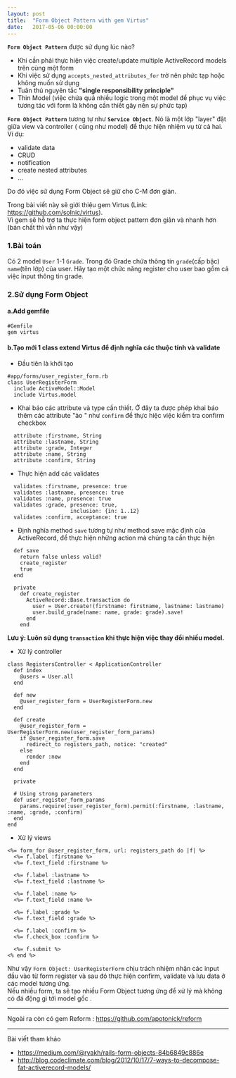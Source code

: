 ```yaml
---
layout: post
title:  "Form Object Pattern with gem Virtus"
date:   2017-05-06 00:00:00
---
```


**`Form Object Pattern`** được sử dụng lúc nào?

  - Khi cần phải  thực hiện việc create/update multiple ActiveRecord models trên cùng một form
  - Khi việc sử dụng `accepts_nested_attributes_for` trở nên phức tạp hoặc không muốn sử dụng
  - Tuân thủ nguyên tắc **"single responsibility principle"**
  - Thin Model (việc chứa quá nhiều logic trong một model để phục vụ việc tương tác với form là không cần thiết gây nên sự phức tạp)

 **`Form Object Pattern`** tương tự như **`Service Object`**. Nó là một lớp "layer" đặt giữa view và controller ( cũng như model) để thực hiện nhiệm vụ từ cả hai. Ví dụ:
   - validate data
   - CRUD
   - notification
   - create nested attributes
   - ...
   
  Do đó việc sử dụng Form Object sẽ giữ cho C-M đơn giản.

Trong bài viết này sẽ giới thiệu gem Virtus (Link: https://github.com/solnic/virtus).  
Vì gem sẽ hỗ trợ ta thực hiện form object pattern đơn giản và nhanh hơn (bản chất thì vẫn như vậy)

### 1.Bài toán 
Có 2 model `User`  1-1 `Grade`. Trong đó Grade chứa thông tin `grade`(cấp bậc) `name`(tên lớp) của user.
Hãy tạo một chức năng register cho user bao gồm cả việc input thông tin grade.

### 2.Sử dụng Form Object

#### a.Add gemfile

```
#Gemfile
gem virtus
```
#### b.Tạo mới 1 class extend Virtus để định nghĩa các thuộc tính và validate

+ Đầu tiên là khởi tạo
```
#app/forms/user_register_form.rb
class UserRegisterForm
  include ActiveModel::Model
  include Virtus.model
```

- Khai báo các attribute và type cần thiết.
Ở đây ta được phép khai báo thêm các attribute "ảo " như `confirm` để thực hiệc việc kiểm tra confirm checkbox

```
  attribute :firstname, String
  attribute :lastname, String
  attribute :grade, Integer
  attribute :name, String
  attribute :confirm, String
```

- Thực hiện add các validates

```
  validates :firstname, presence: true
  validates :lastname, presence: true
  validates :name, presence: true
  validates :grade, presence: true,
                    inclusion: {in: 1..12}
  validates :confirm, acceptance: true
```

- Định nghĩa method `save` tương tự như method save mặc định của ActiveRecord, để thực hiện những action mà chúng ta cần thực hiện 

```
  def save
    return false unless valid?
    create_register
    true
  end

  private
    def create_register
      ActiveRecord::Base.transaction do 
        user = User.create!(firstname: firstname, lastname: lastname)
        user.build_grade(name: name, grade: grade).save!
      end
    end

```

**Lưu ý: Luôn sử dụng `transaction` khi thực hiện việc thay đổi nhiều model.**


- Xử lý controller

```
class RegistersController < ApplicationController
  def index
    @users = User.all
  end

  def new
    @user_register_form = UserRegisterForm.new
  end

  def create
    @user_register_form = UserRegisterForm.new(user_register_form_params)
    if @user_register_form.save
      redirect_to registers_path, notice: "created"
    else
      render :new
    end
  end

  private

  # Using strong parameters
  def user_register_form_params
    params.require(:user_register_form).permit(:firstname, :lastname, :name, :grade, :confirm)
  end
end

```

- Xử lý views

```
<%= form_for @user_register_form, url: registers_path do |f| %>
  <%= f.label :firstname %>
  <%= f.text_field :firstname %>

  <%= f.label :lastname %>
  <%= f.text_field :lastname %>

  <%= f.label :name %>
  <%= f.text_field :name %>

  <%= f.label :grade %>
  <%= f.text_field :grade %>

  <%= f.label :confirm %>
  <%= f.check_box :confirm %>

  <%= f.submit %>
<% end %>
```


Như vậy `Form Object: UserRegisterForm` chịu trách nhiệm nhận các input đầu vào từ form register và sau đó thực hiện confirm, validate và lưu data ở các model tương ứng.  
Nếu nhiều form, ta sẽ tạo nhiều Form Object tương ứng để xử lý mà không có đá động gì tới model gốc .


---
Ngoài ra còn có gem Reform : https://github.com/apotonick/reform

---
Bài viết tham khảo
- https://medium.com/@ryakh/rails-form-objects-84b6849c886e
- http://blog.codeclimate.com/blog/2012/10/17/7-ways-to-decompose-fat-activerecord-models/


